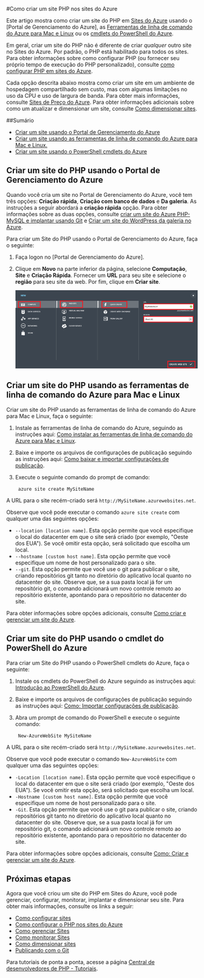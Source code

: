 ﻿<properties title="How to create a PHP website in Azure Websites" pageTitle="Como criar um site do PHP nos sites do Azure" metaKeywords="Sites do Azure PHP" description="Learn how to create a PHP website in Azure Websites" documentationCenter="PHP" services="Web Sites" editor="mollybos" manager="wpickett" authors="tomfitz" />

<tags ms.service="web-sites" ms.workload="web" ms.tgt_pltfrm="na" ms.devlang="PHP" ms.topic="article" ms.date="10/21/2014" ms.author="tomfitz" />

#Como criar um site PHP nos sites do Azure

Este artigo mostra como criar um site do PHP em [Sites do Azure][waws] usando o [Portal de Gerenciamento do Azure], as [Ferramentas de linha de comando do Azure para Mac e Linux][xplat-tools] ou os [cmdlets do PowerShell do Azure][powershell-cmdlets].

Em geral, criar um site do PHP não é diferente de criar *qualquer* outro site no Sites do Azure. Por padrão, o PHP está habilitado para todos os sites. Para obter informações sobre como configurar PHP (ou fornecer seu próprio tempo de execução do PHP personalizado), consulte [como configurar PHP em sites do Azure][configure-php].

Cada opção descrita abaixo mostra como criar um site em um ambiente de hospedagem compartilhado sem custo, mas com algumas limitações no uso da CPU e uso de largura de banda. Para obter mais informações, consulte [Sites de Preço do Azure][websites-pricing]. Para obter informações adicionais sobre como um atualizar e dimensionar um site, consulte [Como dimensionar sites][scale-websites].

##Sumário
* [Criar um site usando o Portal de Gerenciamento do Azure](#portal)
* [Criar um site usando as ferramentas de linha de comando do Azure para Mac e Linux.](#XplatTools)
* [Criar um site usando o PowerShell cmdlets do Azure](#PowerShell)

<h2><a name="portal"></a>Criar um site do PHP usando o Portal de Gerenciamento do Azure</h2>

Quando você cria um site no Portal de Gerenciamento do Azure, você tem três opções: **Criação rápida**, **Criação com banco de dados** e **Da galeria**. As instruções a seguir abordará a **criação rápida** opção. Para obter informações sobre as duas opções, consulte [criar um site do Azure PHP-MySQL e implantar usando Git][website-mysql-git] e [Criar um site do WordPress da galeria no Azure][wordpress-gallery].

Para criar um Site do PHP usando o Portal de Gerenciamento do Azure, faça o seguinte:

1. Faça logon no [Portal de Gerenciamento do Azure].
1. Clique em **Novo** na parte inferior da página, selecione **Computação**, **Site** e **Criação Rápida**. Fornecer um **URL** para seu site e selecione o **região** para seu site da web. Por fim, clique em **Criar site**.

	![Select Quick Create web site](./media/web-sites-php-create-web-sites/select-quickcreate-website.png)

<h2><a name="XplatTools"></a>Criar um site do PHP usando as ferramentas de linha de comando do Azure para Mac e Linux</h2>

Criar um site do PHP usando as ferramentas de linha de comando do Azure para Mac e Linux, faça o seguinte:

1. Instale as ferramentas de linha de comando do Azure, seguindo as instruções aqui: [Como instalar as ferramentas de linha de comando do Azure para Mac e Linux](/pt-br/develop/php/how-to-guides/command-line-tools/#Download).

1. Baixe e importe os arquivos de configurações de publicação seguindo as instruções aqui: [Como baixar e importar configurações de publicação](/pt-br/develop/php/how-to-guides/command-line-tools/#Account).

1. Execute o seguinte comando do prompt de comando:

		azure site create MySiteName

A URL para o site recém-criado será `http://MySiteName.azurewebsites.net`.  
 
Observe que você pode executar o comando `azure site create` com qualquer uma das seguintes opções:

* `--location [location name]`. Esta opção permite que você especifique o local do datacenter em que o site será criado (por exemplo, "Oeste dos EUA"). Se você omitir esta opção, será solicitado que escolha um local.
* `--hostname [custom host name]`. Esta opção permite que você especifique um nome de host personalizado para o site.
* `--git`. Esta opção permite que você use o git para publicar o site, criando repositórios git tanto no diretório do aplicativo local quanto no datacenter do site. Observe que, se a sua pasta local já for um repositório git, o comando adicionará um novo controle remoto ao repositório existente, apontando para o repositório no datacenter do site.

Para obter informações sobre opções adicionais, consulte [Como criar e gerenciar um site do Azure](/pt-br/develop/php/how-to-guides/command-line-tools/#WebSites).

<h2><a name="PowerShell"></a>Criar um site do PHP usando o cmdlet do PowerShell do Azure</h2>

Para criar um Site do PHP usando o PowerShell cmdlets do Azure, faça o seguinte:

1. Instale os cmdlets do PowerShell do Azure seguindo as instruções aqui: [Introdução ao PowerShell do Azure](/pt-br/develop/php/how-to-guides/powershell-cmdlets/#GetStarted).

1. Baixe e importe os arquivos de configurações de publicação seguindo as instruções aqui: [Como: Importar configurações de publicação](/pt-br/develop/php/how-to-guides/powershell-cmdlets/#ImportPubSettings).

1. Abra um prompt de comando do PowerShell e execute o seguinte comando:

		New-AzureWebSite MySiteName

A URL para o site recém-criado será `http://MySiteName.azurewebsites.net`.  
 
Observe que você pode executar o comando `New-AzureWebSite` com qualquer uma das seguintes opções:

* `-Location [location name]`. Esta opção permite que você especifique o local do datacenter em que o site será criado (por exemplo, "Oeste dos EUA"). Se você omitir esta opção, será solicitado que escolha um local.
* `-Hostname [custom host name]`. Esta opção permite que você especifique um nome de host personalizado para o site.
* `-Git`. Esta opção permite que você use o git para publicar o site, criando repositórios git tanto no diretório do aplicativo local quanto no datacenter do site. Observe que, se a sua pasta local já for um repositório git, o comando adicionará um novo controle remoto ao repositório existente, apontando para o repositório no datacenter do site.

Para obter informações sobre opções adicionais, consulte [Como: Criar e gerenciar um site do Azure](/pt-br/develop/php/how-to-guides/powershell-cmdlets/#WebSite).

<h2><a name="NextSteps"></a>Próximas etapas</h2>

Agora que você criou um site do PHP em Sites do Azure, você pode gerenciar, configurar, monitorar, implantar e dimensionar seu site. Para obter mais informações, consulte os links a seguir:

* [Como configurar sites](/pt-br/manage/services/web-sites/how-to-configure-websites/)
* [Como configurar o PHP nos sites do Azure][configure-php]
* [Como gerenciar Sites](/pt-br/manage/services/web-sites/how-to-manage-websites/)
* [Como monitorar Sites](/pt-br/manage/services/web-sites/how-to-monitor-websites/)
* [Como dimensionar sites](/pt-br/manage/services/web-sites/how-to-scale-websites/)
* [Publicando com o Git](/pt-br/develop/php/common-tasks/publishing-with-git/)

Para tutoriais de ponta a ponta, acesse a página [Central de desenvolvedores de PHP - Tutoriais](/pt-br/develop/php/tutorials/).

[waws]: /pt-br/manage/services/web-sites/
[Azure Management Portal]: http://manage.windowsazure.com/
[xplat-tools]: /pt-br/develop/php/how-to-guides/command-line-tools/
[powershell-cmdlets]: /pt-br/develop/php/how-to-guides/powershell-cmdlets/
[configure-php]: /pt-br/develop/php/common-tasks/configure-php-web-site/
[website-mysql-git]: /pt-br/develop/php/tutorials/website-w-mysql-and-git/
[wordpress-gallery]: /pt-br/develop/php/tutorials/website-from-gallery/
[websites-pricing]: http://www.windowsazure.com/pt-br/pricing/details/#header-1
[scale-websites]: /pt-br/manage/services/web-sites/how-to-scale-websites/
